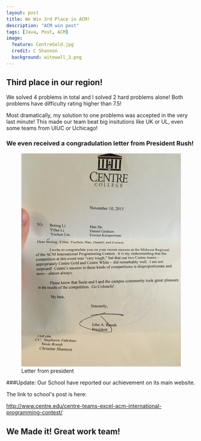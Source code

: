 ```yaml
---
layout: post
title: We Win 3rd Place in ACM!
description: "ACM win post"
tags: [Java, Post, ACM]
image:
  feature: CentreGold.jpg
  credit: C Shannon
  background: witewall_3.png
---
```


## Third place in our region!

We solved 4 problems in total and I solved 2 hard problems alone! Both problems have difficulty rating higher than 7.5!

Most dramatically, my solution to one problems was accepted in the very last minute! This made our team beat big insitutions like UK or UL, even some teams from UIUC or Uchicago! 

### We even received a congradulation letter from President Rush!

<figure class="half">
	<img src="/images/letter.jpg" alt="">
	<figcaption>Letter from president</figcaption>
</figure>

###Update: Our School have reported our achievement on its main website.

The link to school's post is here: 

http://www.centre.edu/centre-teams-excel-acm-international-programming-contest/

## We Made it! Great work team!